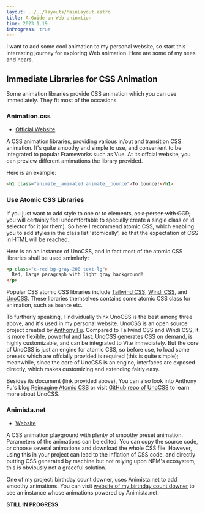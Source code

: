 ```yaml
---
layout: ../../layouts/MainLayout.astro
title: A Guide on Web aninmtion
time: 2023.1.19
inProgress: true
---
```


I want to add some cool animation to my personal website, so start this interesting journey for exploring Web animation. Here are some of my sees and hears.

## Immediate Libraries for CSS Animation

Some animation libraries provide CSS animation which you can use immediately. They fit most of the occasions.

### Animation.css

- [Official Website](https://animation.style)

A CSS animation libraries, providing various in/out and transition CSS animation. It's quite smoothy and simple to use, and convenient to be integrated to popular Frameworks such as Vue. At its offcial website, you can preview different amimations the library provided.

Here is an example:

```html
<h1 class="animate__animated animate__bounce">To bounce!</h1>
```

### Use Atomic CSS Libraries

If you just want to add style to one or to elements, ~~as a person with OCD,~~ you will certainly feel uncomfortable to specially create a single class or id selector for it (or them). So here I recommend atomic CSS, which enabling you to add styles in the class list 'atomically', so that the expectation of CSS in HTML will be reached.

Here is an an instance of UnoCSS, and in fact most of the atomic CSS libraries shall be used smimlarly:

```html
<p class="c-red bg-gray-200 text-lg">
  Red, large paragraph with light gray background!
</p>
```

Popular CSS atomic CSS libraries include [Tailwind CSS](https://tailwindcss.com), [Windi CSS](https://windicss.org), and [UnoCSS](https://uno.antfu.me). These libraries themselves contains some atomic CSS class for animation, such as `bounce` etc.

To furtherly speaking, I individually think UnoCSS is the best among three above, and it's used in my personal website. UnoCSS is an open source project created by [Anthony Fu](https://antfu.me). Compared to Tailwind CSS and Windi CSS, it is more flexible, powerful and fast. UnoCSS generates CSS on demand, is highly customizable, and can be integrated to Vite immediately. But the core of UnoCSS is just an engine for atomic CSS, so before use, to load some presets which are offcially provided is required (this is quite simple); meanwhile, since the core of UnoCSS is an engine, interfaces are exposed directly, which makes customizing and extending fairly easy.

Besides its document (link provided above), You can also look into Anthony Fu's blog [Reimagine Atomic CSS](https://antfu.me/posts/reimagine-atomic-css) or visit [GitHub repo of UnoCSS](https://github.com/unocss/unocss) to learn more about UnoCSS.

### Animista.net

- [Website](https://animista.net)

A CSS animation playground with plenty of smoothy preset animation. Parameters of the animations can be edited. You can copy the source code, or choose several animations and download the whole CSS file. However, using this in your project can lead to the inflation of CSS code, and directly putting CSS generated by machine but not relying upon NPM's ecosystem, this is obviously not a graceful solution.

One of my project: birthday count downer, uses Animista.net to add smoothy animations. You can visit [website of my birthday count downer](https://birthday-count-downer.netlify.app) to see an instance whose animations powered by Animista.net.

**STILL IN PROGRESS**